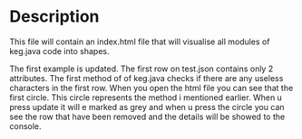 # Description
This file will contain an index.html file that will visualise all modules of keg.java code into shapes. 

The first example is updated. The first row on test.json contains only 2 attributes. The first method of of keg.java checks if there are any 
useless characters in the first row. When you open the html file you can see that the first circle. This circle represents the method
i mentioned earlier. When u press update it will e marked as grey and when u press the circle you can see the row that have been removed
and the details will be showed to the console. 

